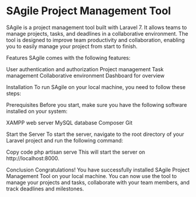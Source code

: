 # SAgile Project Management Tool
SAgile is a project management tool built with Laravel 7. It allows teams to manage projects, tasks, and deadlines in a collaborative environment. The tool is designed to improve team productivity and collaboration, enabling you to easily manage your project from start to finish.

Features
SAgile comes with the following features:

User authentication and authorization
Project management
Task management
Collaborative environment
Dashboard for overview

Installation
To run SAgile on your local machine, you need to follow these steps:

Prerequisites
Before you start, make sure you have the following software installed on your system:

XAMPP web server
MySQL database
Composer
Git

Start the Server
To start the server, navigate to the root directory of your Laravel project and run the following command:

Copy code
php artisan serve
This will start the server on http://localhost:8000.

Conclusion
Congratulations! You have successfully installed SAgile Project Management Tool on your local machine. You can now use the tool to manage your projects and tasks, collaborate with your team members, and track deadlines and milestones.
